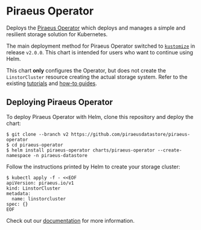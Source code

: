 # Piraeus Operator

Deploys the [Piraeus Operator](https://github.com/piraeusdatastore/piraeus-operator) which deploys and manages a simple and resilient storage solution for Kubernetes.

The main deployment method for Piraeus Operator switched to [`kustomize`](../../docs/tutorial) in release `v2.0.0`. This chart is intended for users who want to continue using Helm.

This chart **only** configures the Operator, but does not create the `LinstorCluster` resource creating the actual storage system. Refer to the existing [tutorials](../../docs/tutorial) and [how-to guides](../../docs/how-to).

## Deploying Piraeus Operator

To deploy Piraeus Operator with Helm, clone this repository and deploy the chart:

```
$ git clone --branch v2 https://github.com/piraeusdatastore/piraeus-operator
$ cd piraeus-operator
$ helm install piraeus-operator charts/piraeus-operator --create-namespace -n piraeus-datastore
```

Follow the instructions printed by Helm to create your storage cluster:

```
$ kubectl apply -f - <<EOF
apiVersion: piraeus.io/v1
kind: LinstorCluster
metadata:
  name: linstorcluster
spec: {}
EOF
```

Check out our [documentation](../../docs) for more information.
